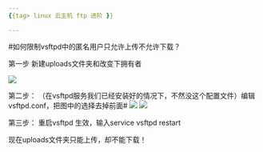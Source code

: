 ```yaml
---
{{tag> linux 云主机 ftp 进阶 }}

---
```


#如何限制vsftpd中的匿名用户只允许上传不允许下载？

第一步 新建uploads文件夹和改变下拥有者


![](http://kb.51hosting.com/_media/kb/no1.png)


第二步： （在vsftpd服务我们已经安装好的情况下，不然没这个配置文件）编辑vsftpd.conf，把图中的选择去掉前面#
![](http://kb.51hosting.com/_media/kb/no2.png)
![](http://kb.51hosting.com/_media/kb/no3.png)

第三步： 重启vsftpd 生效，输入service vsftpd restart


现在uploads文件夹只能上传，却不能下载！